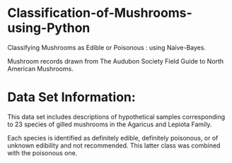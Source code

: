 # Classification-of-Mushrooms-using-Python
Classifying Mushrooms as Edible or Poisonous : using Naive-Bayes.

Mushroom records drawn from The Audubon Society Field Guide to North American Mushrooms.

# Data Set Information:

This data set includes descriptions of hypothetical samples corresponding to 23 species of gilled mushrooms in the Agaricus and Lepiota Family.

Each species is identified as definitely edible, definitely poisonous, or of unknown edibility and not recommended. This latter class was combined with the poisonous one.










